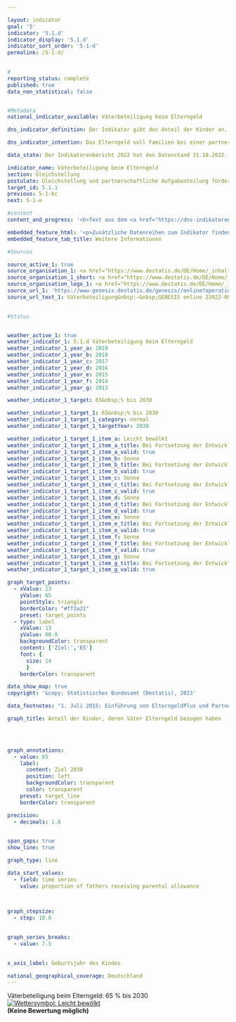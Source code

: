```yaml
---

layout: indicator        
goal: '5'        
indicator: '5.1.d'        
indicator_display: '5.1.d'        
indicator_sort_order: '5-1-d'        
permalink: /5-1-d/        
        

#
reporting_status: complete        
published: true        
data_non_statistical: false        


#Metadata        
national_indicator_available: Väterbeteiligung beim Elterngeld        

dns_indicator_definition: Der Indikator gibt den Anteil der Kinder an, deren Väter Elterngeld bezogen haben.        

dns_indicator_intention: Das Elterngeld soll Familien bei einer partnerschaftlichen Aufgabenteilung unterstützen und eine gute Vereinbarkeit von Familie und Beruf für Mütter und Väter erreichen. Besonders mit der Einführung des ElterngeldPlus und des Partnerschaftsbonus soll der gesellschaftliche Wandel geschlechtsstereotyper Rollenbilder von Müttern und Vätern weiter vorangetrieben und letztendlich auch die Gleichstellung am Arbeitsmarkt befördert werden. Die Bundesregierung hat sich deshalb zum Ziel gesetzt den Anteil der Väter, die Elterngeld beziehen, zum Jahr 2030&nbsp;auf 65&nbsp;% zu steigern.        

data_state: Der Indikatorenbericht 2022 hat den Datenstand 31.10.2022. Die Daten auf dieser Plattform werden regelmäßig aktualisiert, sodass online aktuellere Daten verfügbar sein können als im <a href="https://dns-indikatoren.de/publications_reports/">Indikatorenbericht 2022</a> veröffentlicht.        

indicator_name: Väterbeteiligung beim Elterngeld        
section: Gleichstellung        
postulate: Gleichstellung und partnerschaftliche Aufgabenteilung fördern        
target_id: 5.1.1        
previous: 5-1-bc        
next: 5-1-e        

#content         
content_and_progress: '<b>Text aus dem <a href="https://dns-indikatoren.de/publications_reports/">Indikatorenbericht 2022&nbsp;</a></b><br><br>Mit dem Bundeselterngeld- und Elternzeitgesetz (<abbr title="Bundeselterngeld- und Elternzeitgesetz" tabindex="0">BEEG</abbr>) wurde das Elterngeld als Familienleistung für ab dem 1. Januar 2007&nbsp;geborene Kinder eingeführt. Anspruchsberechtigte müssen einen Wohnsitz oder gewöhnlichen Aufenthalt in Deutschland haben, mit ihrem Kind in einem Haushalt leben, dieses Kind selbst betreuen und erziehen und dürfen keine <abbr title="beziehungsweise" tabindex="0">bzw.</abbr> keine volle Erwerbstätigkeit ausüben. Mütter und Väter sind gleichermaßen berechtigt.<br><br>Auch wenn es sich nicht um das leibliche Kind handelt, können Ehemann/Ehefrau <abbr title="beziehungsweise" tabindex="0">bzw.</abbr> Lebenspartner/Lebenspartnerin der leiblichen Mutter oder des leiblichen Vaters Elterngeld erhalten, wenn sie im gleichen Haushalt leben. In über 99&nbsp;% der Fälle handelt es sich bei den Leistungsbeziehenden jedoch um die leiblichen Eltern, sodass im Folgenden vereinfacht von Müttern und Vätern die Rede ist.<br><br>Die Väterbeteiligung bildet den Anteil der Kinder ab, bei denen der Vater Elterngeld bezogen hat, im Verhältnis zu allen Kindern eines Geburtsjahrgangs, für die Elterngeld bezogen wurde. Die ausgewiesenen Zahlen basieren hierbei auf abgeschlossenen Elterngeldbezügen für Kinder eines bestimmten Geburtsjahres. Dadurch können die Zahlen erst zwei Jahre nach Ende des jeweiligen Geburtsjahres der Kinder berechnet werden. Für im Jahr 2008&nbsp;geborene Kinder lag die Väterbeteiligung bei 21,2&nbsp;% und stieg bis zum Jahr 2019&nbsp;auf 43,5&nbsp;% an. Der Anteil der Kinder, deren Mütter Elterngeld bezogen („Mütterbeteiligung“), lag in dem gleichen Zeitraum dagegen erheblich höher und betrug in allen Jahren rund 98&nbsp;%.<br><br>Zwar stieg die Väterbeteiligung im Zeitverlauf an, die Dauer des durchschnittlichen Elterngeldbezugs der Väter, die Elterngeld bezogen, sank jedoch leicht, von 3,7&nbsp;Monaten für im Jahr 2008&nbsp;geborene Kinder auf 3,3&nbsp;Monate für im Jahr 2019&nbsp;geborene Kinder.<br><br>Diese zwei Effekte wirkten sich auch auf die Entwicklung der durchschnittlichen Bezugsdauer des Elterngeldes aller Väter, also auch derer, die kein Elterngeld bezogen, aus. Dabei überkompensierte der Anstieg der Väterbeteiligung den Rückgang der Bezugsdauer. Durchschnittlich stieg der Elterngeldbezug aller Väter von 0,8&nbsp;Monaten für im Jahr 2008&nbsp;geborene Kinder auf 1,4&nbsp;Monate für im Jahr 2019&nbsp;geborene Kinder an. Im Vergleich dazu lag die durchschnittliche Dauer des Elterngeldbezugs aller Mütter bei 11,5&nbsp;Monaten für im Jahr 2008&nbsp;geborene Kinder und stieg auf 13,5&nbsp;Monate im Jahr 2019&nbsp;an.<br><br>Der Indikator basiert auf Daten der Elterngeldstatistik, in der quartalsweise alle Elterngeldleistungen erfasst werden. Die Zahlen beziehen sich jeweils auf das Geburtsjahr des Kindes, für das die Leistungen bewilligt wurden. Zur Berechnung des Indikators wird die Anzahl der Kinder herangezogen, für die tatsächlich Elterngeld bewilligt wurde, und nicht die Anzahl der in Deutschland geborenen Kinder. Damit soll vermieden werden, dass auch Kinder in die Berechnung miteingehen, für die kein Elterngeldanspruch besteht (zum Beispiel Kinder von ausländischen Schutzsuchenden).<br><br>Bisher ist eine genaue Differenzierung nach Art der Partnerschaft, in der Leistungsberechtigte leben (ob gleichgeschlechtlich oder nicht), auf Basis der Elterngeldstatistik nicht möglich. Deshalb wird für die Berechnung des Indikators vereinfachend angenommen, dass für jedes Kind genau ein Vater leistungsberechtigt ist.<br><br>Die maximale Bezugsdauer des Elterngeldes für vor dem 1. Juli 2015&nbsp;geborene Kinder betrug 14&nbsp;Monate. Für Eltern, deren Kinder ab dem 1. Juli 2015&nbsp;geboren wurden, besteht die Möglichkeit, zwischen dem Bezug von Basiselterngeld und dem Bezug von ElterngeldPlus zu wählen oder beides zu kombinieren und zusätzlich einen Partnerschaftsbonus in Form von zwei, drei oder vier zusätzlichen ElterngeldPlus-Monaten pro Elternteil in Anspruch zu nehmen. Die Bezugsdauer kann sich hierdurch erheblich verlängern.'        

embedded_feature_html: '<p>Zusätzliche Datenreihen zum Indikator finden Sie <a href="https://dns-indikatoren.de/public/AddInfos/de/5_1_d.pdf" target="_blank" >hier</a>.</p><br><small>Hinweis: PDF-Dokumente können Sie sich (je nach Browsereinstellung) direkt in Ihrem Browser anzeigen lassen oder Sie laden das PDF-Dokument herunter und öffnen es mit einem PDF-Reader Ihrer Wahl. Eine Anleitung wie Sie für ausgewählte Browser die entsprechende Einstellung ändern können, finden Sie <a href="https://dns-indikatoren.de/guidance/">hier</a>.</small>'
embedded_feature_tab_title: Weitere Informationen        

#Sources        

source_active_1: true
source_organisation_1: <a href="https://www.destatis.de/DE/Home/_inhalt.html" target="_blank">Statistisches Bundesamt</a>
source_organisation_1_short: <a href="https://www.destatis.de/DE/Home/_inhalt.html" target="_blank">Statistisches Bundesamt</a>
source_organisation_logo_1: <a href="https://www.destatis.de/DE/Home/_inhalt.html" target="_blank"><img src="https://dns-indikatoren.de/public/OrgImgDe/destatis.png" alt="Statistisches Bundesamt" title=" Klicken Sie hier um zur Homepage der Organisation Statistisches Bundesamt zu gelangen." style="height:60px; width:148px; border:transparent"/></a>
source_url_1: 'https://www-genesis.destatis.de/genesis//online?operation=table&code=22922-0011&bypass=true&levelindex=0&levelid=1660642440197#abreadcrumb&language=de'
source_url_text_1: Väterbeteiligung&nbsp;–&nbsp;GENESIS online 22922-0011
        

#Status        


weather_active_1: true
weather_indicator_1: 5.1.d Väterbeteiligung beim Elterngeld
weather_indicator_1_year_a: 2019
weather_indicator_1_year_b: 2018
weather_indicator_1_year_c: 2017
weather_indicator_1_year_d: 2016
weather_indicator_1_year_e: 2015
weather_indicator_1_year_f: 2014
weather_indicator_1_year_g: 2013

weather_indicator_1_target: 65&nbsp;% bis 2030

weather_indicator_1_target_1: 65&nbsp;% bis 2030
weather_indicator_1_target_1_category: normal
weather_indicator_1_target_1_targetYear: 2030

weather_indicator_1_target_1_item_a: Leicht bewölkt
weather_indicator_1_target_1_item_a_title: Bei Fortsetzung der Entwicklung von 2019 wäre das Ziel um mindestens 5&nbsp;%, aber maximal um 20&nbsp;% der Differenz zwischen Zielwert und dem Wert aus 2019 verfehlt worden.
weather_indicator_1_target_1_item_a_valid: true
weather_indicator_1_target_1_item_b: Sonne
weather_indicator_1_target_1_item_b_title: Bei Fortsetzung der Entwicklung aus 2018 wäre der Zielwert erreicht oder um weniger als 5&nbsp;% der Differenz zwischen Zielwert und dem Wert aus 2018 verfehlt worden.
weather_indicator_1_target_1_item_b_valid: true
weather_indicator_1_target_1_item_c: Sonne
weather_indicator_1_target_1_item_c_title: Bei Fortsetzung der Entwicklung aus 2017 wäre der Zielwert erreicht oder um weniger als 5&nbsp;% der Differenz zwischen Zielwert und dem Wert aus 2017 verfehlt worden.
weather_indicator_1_target_1_item_c_valid: true
weather_indicator_1_target_1_item_d: Sonne
weather_indicator_1_target_1_item_d_title: Bei Fortsetzung der Entwicklung aus 2016 wäre der Zielwert erreicht oder um weniger als 5&nbsp;% der Differenz zwischen Zielwert und dem Wert aus 2016 verfehlt worden.
weather_indicator_1_target_1_item_d_valid: true
weather_indicator_1_target_1_item_e: Sonne
weather_indicator_1_target_1_item_e_title: Bei Fortsetzung der Entwicklung aus 2015 wäre der Zielwert erreicht oder um weniger als 5&nbsp;% der Differenz zwischen Zielwert und dem Wert aus 2015 verfehlt worden.
weather_indicator_1_target_1_item_e_valid: true
weather_indicator_1_target_1_item_f: Sonne
weather_indicator_1_target_1_item_f_title: Bei Fortsetzung der Entwicklung aus 2014 wäre der Zielwert erreicht oder um weniger als 5&nbsp;% der Differenz zwischen Zielwert und dem Wert aus 2014 verfehlt worden.
weather_indicator_1_target_1_item_f_valid: true
weather_indicator_1_target_1_item_g: Sonne
weather_indicator_1_target_1_item_g_title: Bei Fortsetzung der Entwicklung aus 2013 wäre der Zielwert erreicht oder um weniger als 5&nbsp;% der Differenz zwischen Zielwert und dem Wert aus 2013 verfehlt worden.
weather_indicator_1_target_1_item_g_valid: true        

graph_target_points:
  - xValue: 13
    yValue: 65
    pointStyle: triangle
    borderColor: "#ff3a21"
    preset: target_points
  - type: label
    xValue: 13
    yValue: 60.0
    backgroundColor: transparent
    content: ['Ziel:','65']
    font: {
      size: 14
      }
    borderColor: transparent        

data_show_map: true        
copyright: '&copy; Statistisches Bundesamt (Destatis), 2023'        

data_footnotes: "1. Juli 2015: Einführung von ElterngeldPlus und Partnerschaftsbonus.<br>• Für die Auswertung aller abgeschlossenen Leistungsbezüge zu einem bestimmten Geburtszeitraum muss die maximal mögliche Bezugsdauer berücksichtigt werden, sodass Daten nur mit einem größeren zeitlichen Verzug dargestellt werden können."        

graph_title: Anteil der Kinder, deren Väter Elterngeld bezogen haben        

        


graph_annotations:
  - value: 65
    label:
      content: Ziel 2030
      position: left
      backgroundColor: transparent
      color: transparent
    preset: target_line
    borderColor: transparent        

precision: 
  - decimals: 1.0
            

span_gaps: true        
show_line: true        

graph_type: line        

data_start_values: 
  - field: time series
    value: proportion of fathers receiving parental allowance        

        

graph_stepsize: 
  - step: 10.0
            

graph_series_breaks: 
  - value: 7.5
                    

x_axis_label: Geburtsjahr des Kindes        

national_geographical_coverage: Deutschland                
---
```



<div>
  <div class="my-header">
    <label class="default">Väterbeteiligung beim Elterngeld: 65&nbsp;% bis 2030
      <a href="https://dns-indikatoren.de/status"><img src="https://sdg-indikatoren.de/public/Wettersymbole/Leicht bewölkt.png" title="Bei Fortsetzung der Entwicklung von 2019 wäre das Ziel um mindestens 5&nbsp;%, aber maximal um 20&nbsp;% der Differenz zwischen Zielwert und dem Wert aus 2019 verfehlt worden." alt="Wettersymbol: Leicht bewölkt"/>
      </a>
    </label>
  </div>
</div>
<div class="my-header-note">
  <label class="default"><b>(Keine Bewertung möglich)
  </b></label>
</div>